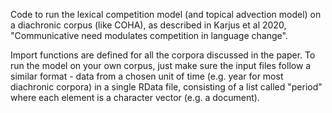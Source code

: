 Code to run the lexical competition model (and topical advection model) on a diachronic corpus (like COHA), as described in Karjus et al 2020, "Communicative need modulates competition in language change".

Import functions are defined for all the corpora discussed in the paper. To run the model on your own corpus, just make sure the input files follow a similar format - data from a chosen unit of time (e.g. year for most diachronic corpora) in a single RData file, consisting of a list called "period" where each element is a character vector (e.g. a document).
